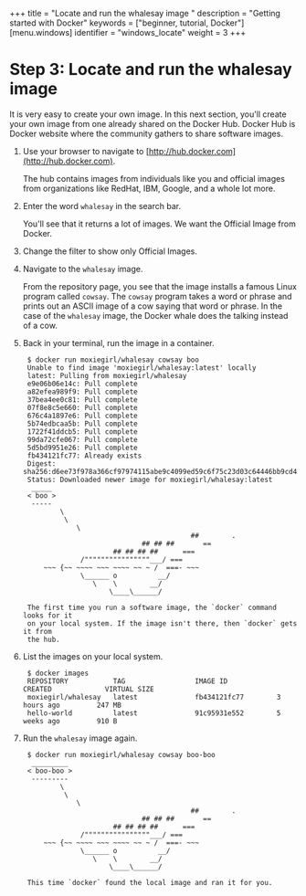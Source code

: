 +++
title = "Locate and run the whalesay image "
description = "Getting started with Docker"
keywords = ["beginner, tutorial, Docker"]
[menu.windows]
identifier = "windows_locate"
weight = 3
+++

# Step 3: Locate and run the whalesay image 

It is very easy to create your own image. In this next section, you'll create your own image from one already shared on the Docker Hub.  Docker Hub is Docker website where the community gathers to share software images.

1. Use your browser to navigate to [http://hub.docker.com](http://hub.docker.com).

	The hub contains images from individuals like you and official images from
	organizations like RedHat, IBM, Google, and a whole lot more.

2. Enter the word `whalesay` in the search bar.

	You'll see that it returns a lot of images. We want the Official Image from
	Docker.

3. Change the filter to show only Official Images.

4. Navigate to the `whalesay` image.

	From the repository page, you see that the image installs a famous Linux
	program called `cowsay`. The `cowsay` program takes a word or phrase and
	prints out an ASCII image of a cow saying that word or phrase. In the case of
	the `whalesay` image, the Docker whale does the talking instead of a cow.

7. Back in your terminal, run the image in a container.

		$ docker run moxiegirl/whalesay cowsay boo
		Unable to find image 'moxiegirl/whalesay:latest' locally
		latest: Pulling from moxiegirl/whalesay
		e9e06b06e14c: Pull complete 
		a82efea989f9: Pull complete 
		37bea4ee0c81: Pull complete 
		07f8e8c5e660: Pull complete 
		676c4a1897e6: Pull complete 
		5b74edbcaa5b: Pull complete 
		1722f41ddcb5: Pull complete 
		99da72cfe067: Pull complete 
		5d5bd9951e26: Pull complete 
		fb434121fc77: Already exists 
		Digest: sha256:d6ee73f978a366cf97974115abe9c4099ed59c6f75c23d03c64446bb9cd49163
		Status: Downloaded newer image for moxiegirl/whalesay:latest
		 _____ 
		< boo >
		 ----- 
				\
				 \
					\     
												##        .            
									## ## ##       ==            
							 ## ## ## ##      ===            
					 /""""""""""""""""___/ ===        
			~~~ {~~ ~~~~ ~~~ ~~~~ ~~ ~ /  ===- ~~~   
					 \______ o          __/            
						\    \        __/             
							\____\______/   
							
		The first time you run a software image, the `docker` command looks for it
		on your local system. If the image isn't there, then `docker` gets it from
		the hub.

7. List the images on your local system.

		$ docker images
		REPOSITORY           TAG                 IMAGE ID            CREATED             VIRTUAL SIZE
		moxiegirl/whalesay   latest              fb434121fc77        3 hours ago         247 MB
		hello-world          latest              91c95931e552        5 weeks ago         910 B

8. Run the `whalesay` image again.

		$ docker run moxiegirl/whalesay cowsay boo-boo
		 _________ 
		< boo-boo >
		 --------- 
				\
				 \
					\     
												##        .            
									## ## ##       ==            
							 ## ## ## ##      ===            
					 /""""""""""""""""___/ ===        
			~~~ {~~ ~~~~ ~~~ ~~~~ ~~ ~ /  ===- ~~~   
					 \______ o          __/            
						\    \        __/             
							\____\______/   
		
		This time `docker` found the local image and ran it for you.